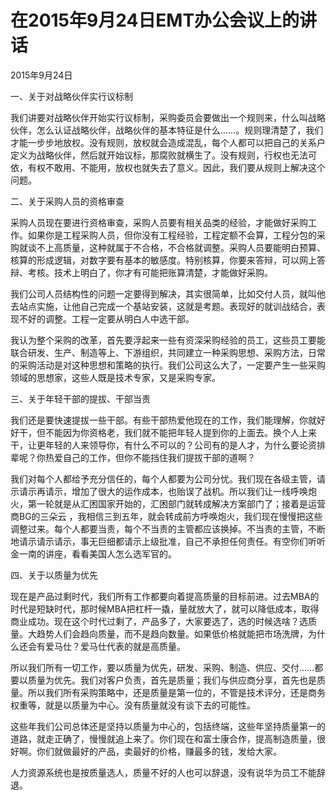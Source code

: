 # 在2015年9月24日EMT办公会议上的讲话

2015年9月24日

一、关于对战略伙伴实行议标制

我们讲要对战略伙伴开始实行议标制，采购委员会要做出一个规则来，什么叫战略伙伴，怎么认证战略伙伴，战略伙伴的基本特征是什么……。规则理清楚了，我们才能一步步地放权。没有规则，放权就会造成混乱，每个人都可以把自己的关系户定义为战略伙伴，然后就开始议标，那腐败就横生了。没有规则，行权也无法可依，有权不敢用、不能用，放权也就失去了意义。因此，我们要从规则上解决这个问题。

二、关于采购人员的资格审查

采购人员现在要进行资格审查，采购人员要有相关品类的经验，才能做好采购工作。如果你是工程采购人员，但你没有工程经验，工程定额不会算，工程分包的采购就谈不上高质量，这种就属于不合格，不合格就调整。采购人员要能明白预算、核算的形成逻辑，对数字要有基本的敏感度。特别核算，你要来答辩，可以网上答辩、考核。技术上明白了，你才有可能把账算清楚，才能做好采购。

我们公司人员结构性的问题一定要得到解决，其实很简单，比如交付人员，就叫他去站点实施，让他自己完成一个基站安装，这就是考题。表现好的就训战结合，表现不好的调整。工程一定要从明白人中选干部。

我认为整个采购的改革，首先要浮起来一些有资深采购经验的员工，这些员工要能联合研发、生产、制造等上、下游组织，共同建立一种采购思想、采购方法，日常的采购活动是对这种思想和策略的执行。我们公司这么大了，一定要产生一些采购领域的思想家，这些人既是技术专家，又是采购专家。

三、关于年轻干部的提拔、干部当责

我们还是要快速提拔一些干部。有些干部热爱他现在的工作，我们能理解，你就好好干，但不能因为你资格老，我们就不能把年轻人提到你的上面去。换个人上来干，让更年轻的人来领导你，有什么不可以的？公司有的是人才，为什么要论资排辈呢？你热爱自己的工作，但你不能挡住我们提拔干部的道啊？

我们对每个人都给予充分信任的，每个人都要为公司分忧。我们现在各级主管，请示请示再请示，增加了很大的运作成本，也贻误了战机。所以我们让一线呼唤炮火，第一轮就是从汇困国家开始的，汇困部门就转成解决方案部门了；接着是运营商BG的三朵云 ，我相信三到五年，就会转成前方呼唤炮火，我们现在慢慢把这些调整过来。每个人都要当责，每个不当责的主管都应该换掉。不当责的主管，不断地请示请示请示，事无巨细都请示上级批准，自己不承担任何责任。有空你们听听金一南的讲座，看看美国人怎么选军官的。

四、关于以质量为优先

现在是产品过剩时代，我们所有工作都要向着提高质量的目标前进。过去MBA的时代是短缺时代，那时候MBA把杠杆一撬，量就放大了，就可以降低成本，取得商业成功。现在这个时代过剩了，产品多了，大家要选了，选的时候选啥？选质量。大趋势人们会趋向质量，而不是趋向数量。如果低价格就能把市场洗牌，为什么还会有爱马仕？爱马仕代表的就是高质量。

所以我们所有一切工作，要以质量为优先，研发、采购、制造、供应、交付……都要以质量为优先。我们对客户负责，首先是质量；我们与供应商分享，首先也是质量。所以我们所有采购策略中，还是质量是第一位的，不管是技术评分，还是商务权重等，就是以质量为中心。没有质量就没有谈下去的可能性。

这些年我们公司总体还是坚持以质量为中心的，包括终端，这些年坚持质量第一的道路，就走正确了，慢慢就追上来了。你们现在和富士康合作，提高制造质量，很好啊。你们就做最好的产品，卖最好的价格，赚最多的钱，发给大家。

人力资源系统也是按质量选人，质量不好的人也可以辞退，没有说华为员工不能辞退。

